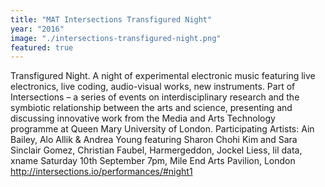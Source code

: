 ```yaml
---
title: "MAT Intersections Transfigured Night"
year: "2016"
image: "./intersections-transfigured-night.png"
featured: true
---
```

Transfigured Night. A night of experimental electronic music featuring live electronics, live coding, audio-visual works, new instruments.
Part of Intersections – a series of events on interdisciplinary research and the symbiotic relationship between the arts and science, presenting and discussing innovative work from the Media and Arts Technology programme at Queen Mary University of London.
Participating Artists: Ain Bailey, Alo Allik & Andrea Young featuring Sharon Chohi Kim and Sara Sinclair Gomez, Christian Faubel, Harmergeddon, Jockel Liess, lil data, xname
Saturday 10th September 7pm, Mile End Arts Pavilion, London
http://intersections.io/performances/#night1